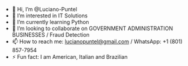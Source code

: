 - 👋 Hi, I’m @Luciano-Puntel
- 👀 I’m interested in IT Solutions
- 🌱 I’m currently learning Python
- 💞️ I’m looking to collaborate on GOVERNMENT ADMINISTRATION BUSINESSES / Fraud Detection
- 📫 How to reach me: lucianopuntel@gmail.com / WhatsApp: +1 (801) 857-7954          
- ⚡ Fun fact: I am American, Italian and Brazilian

<!---
Luciano-Puntel/Luciano-Puntel is a ✨ special ✨ repository because its `README.md` (this file) appears on your GitHub profile.
You can click the Preview link to take a look at your changes.
--->
